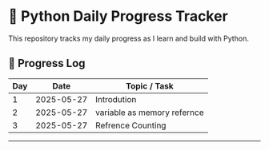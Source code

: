 # 🐍 Python Daily Progress Tracker

This repository tracks my daily progress as I learn and build with Python.

## 📅 Progress Log

| Day | Date       | Topic / Task                                |                            
|-----|------------|---------------------------------------------|
| 1   | 2025-05-27 | Introdution                                 | 
| 2   | 2025-05-27 | variable as memory refernce                 | 
| 3   | 2025-05-27 | Refrence Counting                           | 


---